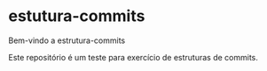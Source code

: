 # estutura-commits

Bem-vindo a estrutura-commits

Este repositório é um teste para exercício de estruturas de commits.
